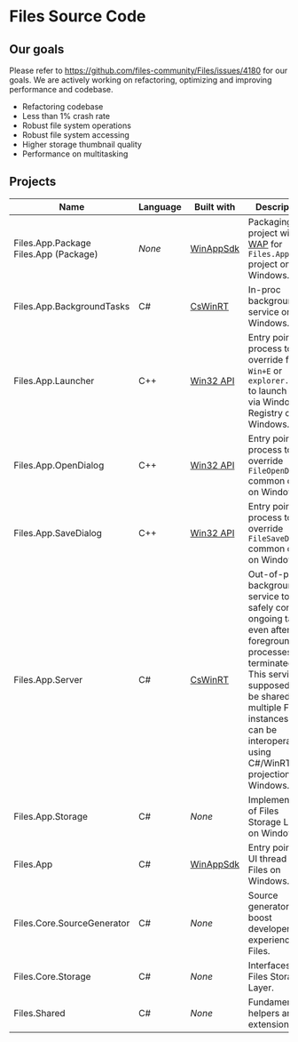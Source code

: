 <!--  Copyright (c) 2024 Files Community. Licensed under the MIT License. See the LICENSE.  -->

# Files Source Code

## Our goals

Please refer to https://github.com/files-community/Files/issues/4180 for our goals.
We are actively working on refactoring, optimizing and improving performance and codebase.

- Refactoring codebase
- Less than 1% crash rate
- Robust file system operations
- Robust file system accessing
- Higher storage thumbnail quality
- Performance on multitasking

## Projects

Name|Language|Built with|Description
---|---|---|---
Files.App.Package<br/>Files.App (Package)|*None*|[WinAppSdk](https://learn.microsoft.com/windows/apps/windows-app-sdk)|Packaging project with [WAP](https://learn.microsoft.com/windows/apps/get-started/intro-pack-dep-proc) for `Files.App` project on Windows.
Files.App.BackgroundTasks|C#|[CsWinRT](https://learn.microsoft.com/windows/apps/develop/platform/csharp-winrt)|In-proc background service on Windows.
Files.App.Launcher|C++|[Win32 API](https://learn.microsoft.com/windows/win32/api)|Entry point of a process to override from `Win+E` or `explorer.exe` to launch Files via Windows Registry on Windows.
Files.App.OpenDialog|C++|[Win32 API](https://learn.microsoft.com/windows/win32/api)|Entry point of a process to override `FileOpenDialog` common dialog on Windows.
Files.App.SaveDialog|C++|[Win32 API](https://learn.microsoft.com/windows/win32/api)|Entry point of a process to override `FileSaveDialog` common dialog on Windows.
Files.App.Server|C#|[CsWinRT](https://learn.microsoft.com/windows/apps/develop/platform/csharp-winrt)|Out-of-proc background service to safely continue ongoing tasks even after foreground processes are terminated. This service is supposed to be shared by multiple Files instances, so it can be interoperable using C#/WinRT projection on Windows.
Files.App.Storage|C#|*None*|Implementation of Files Storage Layer on Windows.
Files.App|C#|[WinAppSdk](https://learn.microsoft.com/windows/apps/windows-app-sdk)|Entry point and UI thread of Files on Windows.
Files.Core.SourceGenerator|C#|*None*|Source generators to boost developer experience for Files.
Files.Core.Storage|C#|*None*|Interfaces of Files Storage Layer.
Files.Shared|C#|*None*|Fundamental helpers and extensions.
